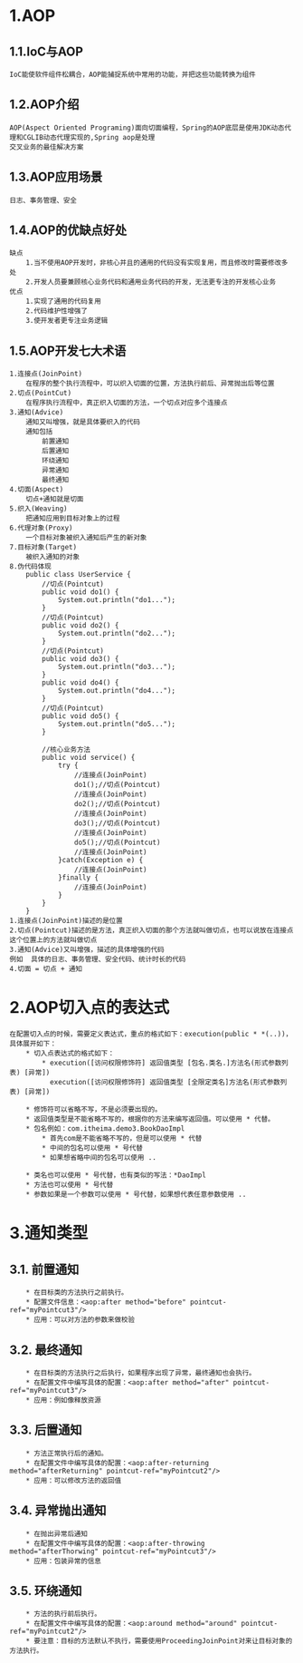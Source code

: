 # 1.AOP
## 1.1.IoC与AOP
    IoC能使软件组件松耦合，AOP能捕捉系统中常用的功能，并把这些功能转换为组件
## 1.2.AOP介绍
    AOP(Aspect Oriented Programing)面向切面编程，Spring的AOP底层是使用JDK动态代理和CGLIB动态代理实现的,Spring aop是处理
    交叉业务的最佳解决方案
## 1.3.AOP应用场景
    日志、事务管理、安全
## 1.4.AOP的优缺点好处
    缺点
        1.当不使用AOP开发时，非核心并且的通用的代码没有实现复用，而且修改时需要修改多处
        2.开发人员要兼顾核心业务代码和通用业务代码的开发，无法更专注的开发核心业务
    优点
        1.实现了通用的代码复用
        2.代码维护性增强了
        3.使开发者更专注业务逻辑
## 1.5.AOP开发七大术语
    1.连接点(JoinPoint)
        在程序的整个执行流程中，可以织入切面的位置，方法执行前后、异常抛出后等位置
    2.切点(PointCut)
        在程序执行流程中，真正织入切面的方法，一个切点对应多个连接点
    3.通知(Advice)
        通知又叫增强，就是具体要织入的代码
        通知包括
            前置通知
            后置通知
            环绕通知
            异常通知
            最终通知
    4.切面(Aspect)
        切点+通知就是切面
    5.织入(Weaving)
        把通知应用到目标对象上的过程
    6.代理对象(Proxy)
        一个目标对象被织入通知后产生的新对象
    7.目标对象(Target)
        被织入通知的对象
    8.伪代码体现
        public class UserService {
            //切点(Pointcut)
            public void do1() {
                System.out.println("do1...");
            }
            //切点(Pointcut)
            public void do2() {
                System.out.println("do2...");
            }
            //切点(Pointcut)
            public void do3() {
                System.out.println("do3...");
            }
            public void do4() {
                System.out.println("do4...");
            }
            //切点(Pointcut)
            public void do5() {
                System.out.println("do5...");
            }
        
            //核心业务方法
            public void service() {
                try {
                    //连接点(JoinPoint)
                    do1();//切点(Pointcut)
                    //连接点(JoinPoint)
                    do2();//切点(Pointcut)
                    //连接点(JoinPoint)
                    do3();//切点(Pointcut)
                    //连接点(JoinPoint)
                    do5();//切点(Pointcut)
                    //连接点(JoinPoint)
                }catch(Exception e) {
                    //连接点(JoinPoint)
                }finally {
                    //连接点(JoinPoint)
                }
            }
        }
    1.连接点(JoinPoint)描述的是位置
    2.切点(Pointcut)描述的是方法，真正织入切面的那个方法就叫做切点，也可以说放在连接点这个位置上的方法就叫做切点
    3.通知(Advice)又叫增强，描述的具体增强的代码
    例如	具体的日志、事务管理、安全代码、统计时长的代码
    4.切面 = 切点 + 通知
# 2.AOP切入点的表达式
	在配置切入点的时候，需要定义表达式，重点的格式如下：execution(public * *(..))，具体展开如下：
		* 切入点表达式的格式如下：
			* execution([访问权限修饰符] 返回值类型 [包名.类名.]方法名(形式参数列表) [异常])
              execution([访问权限修饰符] 返回值类型 [全限定类名]方法名(形式参数列表) [异常])
		
		* 修饰符可以省略不写，不是必须要出现的。
		* 返回值类型是不能省略不写的，根据你的方法来编写返回值。可以使用 * 代替。
		* 包名例如：com.itheima.demo3.BookDaoImpl
			* 首先com是不能省略不写的，但是可以使用 * 代替
			* 中间的包名可以使用 * 号代替
			* 如果想省略中间的包名可以使用 .. 
		
		* 类名也可以使用 * 号代替，也有类似的写法：*DaoImpl
		* 方法也可以使用 * 号代替
		* 参数如果是一个参数可以使用 * 号代替，如果想代表任意参数使用 ..

# 3.通知类型	
##    3.1. 前置通知
		* 在目标类的方法执行之前执行。
		* 配置文件信息：<aop:after method="before" pointcut-ref="myPointcut3"/>
		* 应用：可以对方法的参数来做校验
	
##	3.2. 最终通知
		* 在目标类的方法执行之后执行，如果程序出现了异常，最终通知也会执行。
		* 在配置文件中编写具体的配置：<aop:after method="after" pointcut-ref="myPointcut3"/>
		* 应用：例如像释放资源
	
##  3.3. 后置通知
		* 方法正常执行后的通知。		
		* 在配置文件中编写具体的配置：<aop:after-returning method="afterReturning" pointcut-ref="myPointcut2"/>
		* 应用：可以修改方法的返回值
	
##	3.4. 异常抛出通知
		* 在抛出异常后通知
		* 在配置文件中编写具体的配置：<aop:after-throwing method="afterThorwing" pointcut-ref="myPointcut3"/>	
		* 应用：包装异常的信息
	
##	3.5. 环绕通知
		* 方法的执行前后执行。
		* 在配置文件中编写具体的配置：<aop:around method="around" pointcut-ref="myPointcut2"/>
		* 要注意：目标的方法默认不执行，需要使用ProceedingJoinPoint对来让目标对象的方法执行。